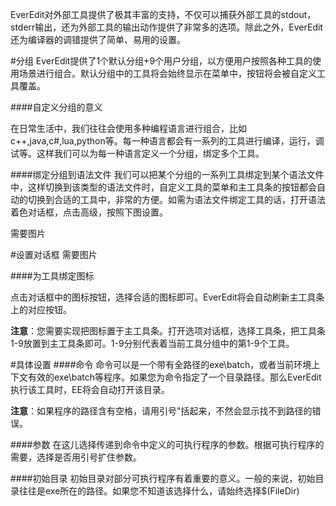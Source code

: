 EverEdit对外部工具提供了极其丰富的支持，不仅可以捕获外部工具的stdout，stderr输出，还为外部工具的输出动作提供了非常多的选项。除此之外，EverEdit还为编译器的调错提供了简单、易用的设置。

#分组
EverEdit提供了1个默认分组+9个用户分组，以方便用户按照各种工具的使用场景进行组合。默认分组中的工具将会始终显示在菜单中，按钮将会被自定义工具覆盖。

####自定义分组的意义

在日常生活中，我们往往会使用多种编程语言进行组合，比如c++,java,c#,lua,python等。每一种语言都会有一系列的工具进行编译，运行，调试等。这样我们可以为每一种语言定义一个分组，绑定多个工具。

####绑定分组到语法文件
我们可以把某个分组的一系列工具绑定到某个语法文件中，这样切换到该类型的语法文件时，自定义工具的菜单和主工具条的按钮都会自动的切换到合适的工具中，非常的方便。如需为语法文件绑定工具的话，打开语法着色对话框，点击高级，按照下图设置。

需要图片

#设置对话框
需要图片

####为工具绑定图标

点击对话框中的图标按钮，选择合适的图标即可。EverEdit将会自动刷新主工具条上的对应按钮。

**注意**：您需要实现把图标置于主工具条。打开选项对话框，选择工具条，把工具条1-9放置到主工具条即可。1-9分别代表着当前工具分组中的第1-9个工具。

#具体设置
####命令
命令可以是一个带有全路径的exe\batch，或者当前环境上下文有效的exe\batch等程序。如果您为命令指定了一个目录路径。那么EverEdit执行该工具时，EE将会自动打开该目录。

**注意**：如果程序的路径含有空格，请用引号"括起来，不然会显示找不到路径的错误。

####参数
在这儿选择传递到命令中定义的可执行程序的参数。根据可执行程序的需要，选择是否用引号扩住参数。

####初始目录
初始目录对部分可执行程序有着重要的意义。一般的来说，初始目录往往是exe所在的路径。如果您不知道该选择什么，请始终选择$(FileDir)

